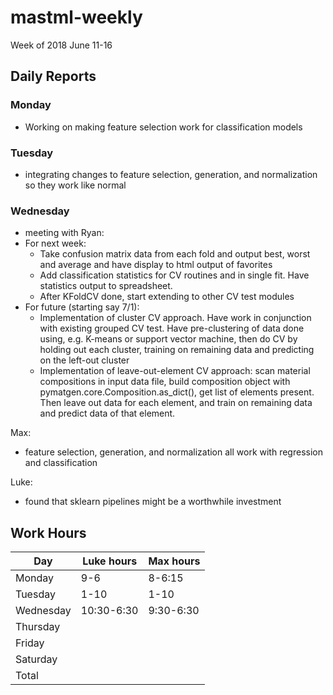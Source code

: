 # mastml-weekly

Week of 2018 June 11-16

## Daily Reports

### Monday
 - Working on making feature selection work for classification models
 
### Tuesday
 - integrating changes to feature selection, generation, and normalization so they work like normal

### Wednesday
 - meeting with Ryan:
 - For next week:
     - Take confusion matrix data from each fold and output best, worst and average and have display to html output of favorites
     - Add classification statistics for CV routines and in single fit. Have statistics output to spreadsheet.
     - After KFoldCV done, start extending to other CV test modules
  - For future (starting say 7/1):
     - Implementation of cluster CV approach. Have work in conjunction with existing grouped CV test. Have pre-clustering of data done using, e.g. K-means or support vector machine, then do CV by holding out each cluster, training on remaining data and predicting on the left-out cluster
     - Implementation of leave-out-element CV approach: scan material compositions in input data file, build composition object with pymatgen.core.Composition.as_dict(), get list of elements present. Then leave out data for each element, and train on remaining data and predict data of that element.
  
  Max:
  
  - feature selection, generation, and normalization all work with regression and classification
  
  Luke:
  
  - found that sklearn pipelines might be a worthwhile investment

## Work Hours

Day | Luke hours | Max hours
--- | --- | ---
Monday | 9-6 | 8-6:15
Tuesday | 1-10 | 1-10
Wednesday | 10:30-6:30 | 9:30-6:30
Thursday |  |
Friday | |
Saturday | |
Total | |
